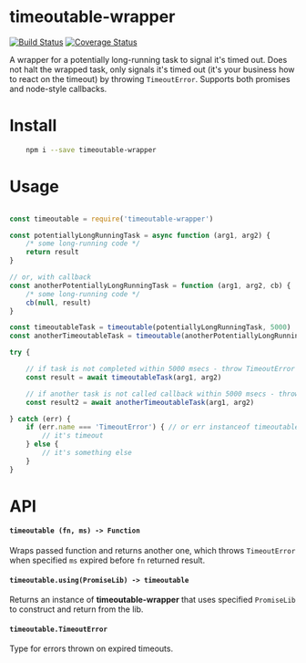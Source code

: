 timeoutable-wrapper
===================
[![Build Status](https://travis-ci.org/rmdm/timeoutable-wrapper.svg?branch=master)](https://travis-ci.org/rmdm/timeoutable-wrapper)
[![Coverage Status](https://coveralls.io/repos/github/rmdm/timeoutable-wrapper/badge.svg?branch=master)](https://coveralls.io/github/rmdm/timeoutable-wrapper?branch=master)

A wrapper for a potentially long-running task to signal it's timed out. Does not halt the wrapped task, only signals it's timed out (it's your business how to react on the timeout) by throwing `TimeoutError`. Supports both promises and node-style callbacks.

Install
=======

```sh
    npm i --save timeoutable-wrapper
```

Usage
=====

```javascript

const timeoutable = require('timeoutable-wrapper')

const potentiallyLongRunningTask = async function (arg1, arg2) {
    /* some long-running code */
    return result
}

// or, with callback
const anotherPotentiallyLongRunningTask = function (arg1, arg2, cb) {
    /* some long-running code */
    cb(null, result)
}

const timeoutableTask = timeoutable(potentiallyLongRunningTask, 5000)
const anotherTimeoutableTask = timeoutable(anotherPotentiallyLongRunningTask, 5000)

try {

    // if task is not completed within 5000 msecs - throw TimeoutError
    const result = await timeoutableTask(arg1, arg2)

    // if another task is not called callback within 5000 msecs - throw TimeoutError
    const result2 = await anotherTimeoutableTask(arg1, arg2)

} catch (err) {
    if (err.name === 'TimeoutError') { // or err instanceof timeoutable.TimeoutError
        // it's timeout
    } else {
        // it's something else
    }
}
```

API
===

#### `timeoutable (fn, ms) -> Function`

Wraps passed function and returns another one, which throws `TimeoutError` when specified `ms` expired before `fn` returned result.

#### `timeoutable.using(PromiseLib) -> timeoutable`

Returns an instance of **timeoutable-wrapper** that uses specified `PromiseLib` to construct and return from the lib.

#### `timeoutable.TimeoutError`

Type for errors thrown on expired timeouts.
